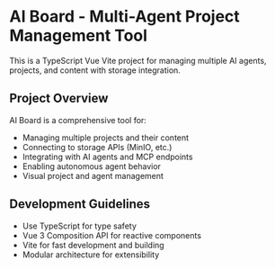 # AI Board - Multi-Agent Project Management Tool

This is a TypeScript Vue Vite project for managing multiple AI agents, projects, and content with storage integration.

## Project Overview

AI Board is a comprehensive tool for:
- Managing multiple projects and their content
- Connecting to storage APIs (MinIO, etc.)
- Integrating with AI agents and MCP endpoints
- Enabling autonomous agent behavior
- Visual project and agent management

## Development Guidelines

- Use TypeScript for type safety
- Vue 3 Composition API for reactive components
- Vite for fast development and building
- Modular architecture for extensibility